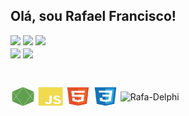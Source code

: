 ## Olá, sou Rafael Francisco!
<div> 
 <a href="https://www.instagram.com/rafa_franc21/" target="_blank"><img src="https://img.shields.io/badge/Instagram-444?style=for-the-badge&logo=instagram&logoColor=white" target="_blank"></a> 
  <a href = "mailto:rafael.palma.franc@gmail.com"><img src="https://img.shields.io/badge/-Gmail-444?style=for-the-badge&logo=gmail&logoColor=white" target="_blank"></a>
  <a href="" target="_blank"><img src="https://img.shields.io/badge/-LinkedIn-444?style=for-the-badge&logo=linkedin&logoColor=white" target="_blank"></a> 
  
</div>
  
<div >
    <img height=200 align="center" src="https://github-readme-stats.vercel.app/api?username=Rafael-Francisco21&theme=dark" />
    <img height=200 align="center" src="https://github-readme-stats.vercel.app/api/top-langs?username=Rafael-Francisco21&layout=compact&langs_count=8&card_width=320&theme=dark" />
</div>
  
  ##
 
<div style="display: inline_block" ><br>
  <img align="center" alt="Rafa-NodeJs" height="30" width="40" src="https://github.com/devicons/devicon/blob/master/icons/nodejs/nodejs-plain.svg">
  <img align="center" alt="Rafa-Js" height="30" width="40" src="https://raw.githubusercontent.com/devicons/devicon/master/icons/javascript/javascript-plain.svg">
  <img align="center" alt="Rafa-HTML" height="30" width="40" src="https://raw.githubusercontent.com/devicons/devicon/master/icons/html5/html5-original.svg">
  <img align="center" alt="Rafa-CSS" height="30" width="40" src="https://raw.githubusercontent.com/devicons/devicon/master/icons/css3/css3-original.svg">
  <img align="center" alt="Rafa-Delphi" height="30" width="40" src="https://github.com/user-attachments/assets/8f6479af-3c5e-4e24-863c-8aad2e9b88c3">
</div>
